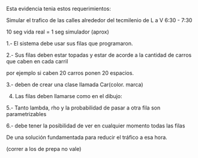 Esta evidencia tenia estos requerimientos:

Simular el trafico de las calles alrededor del tecmilenio de L a V 6:30 - 7:30

10 seg vida real = 1 seg simulador (aprox)

1.- El sistema debe usar sus filas que programaron.

2.- Sus filas deben estar topadas y estar de acorde a la cantidad de carros que caben en cada carril

por ejemplo si caben 20 carros ponen 20 espacios.

3.- deben de crear una clase llamada Car(color. marca) 

4. Las filas deben llamarse como en el dibujo:

5.- Tanto lambda, rho y la probabilidad de pasar a otra fila son parametrizables

6.- debe tener la posibilidad de ver en cualquier momento todas las filas

 

De una solución fundamentada para reducir el tráfico a esa hora.

(correr a los de prepa no vale)
